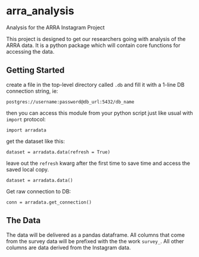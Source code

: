 # arra_analysis
Analysis for the ARRA Instagram Project

This project is designed to get our researchers going with analysis of the ARRA data.  It is a python package which will contain core functions for accessing the data.

## Getting Started

create a file in the top-level directory called `.db` and fill it with a 1-line DB connection string, ie:

`postgres://username:password@db_url:5432/db_name`

then you can access this module from your python script just like usual with `import` protocol:

`import arradata`

get the dataset like this:

`dataset = arradata.data(refresh = True)` 

leave out the `refresh` kwarg after the first time to save time and access the saved local copy.

`dataset = arradata.data()`

Get raw connection to DB:

`conn = arradata.get_connection()`

## The Data

The data will be delivered as a pandas dataframe.  All columns that come from the survey data will be prefixed with the the work `survey_`.  All other columns are data derived from the Instagram data.
